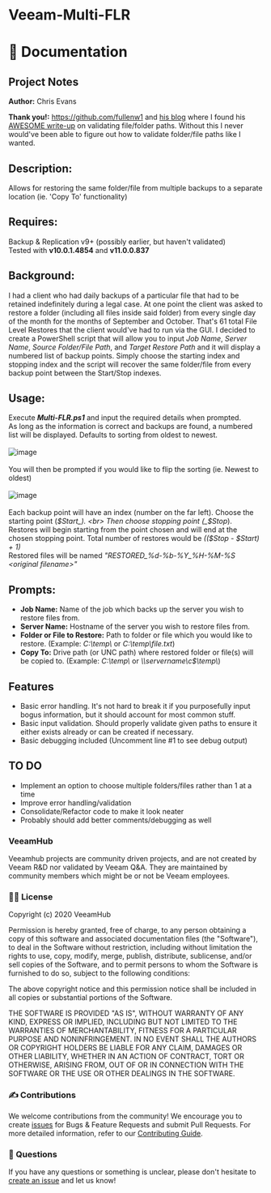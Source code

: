 # Veeam-Multi-FLR

# 📗 Documentation

## Project Notes
**Author:** Chris Evans <br>

**Thank you!:** https://github.com/fullenw1 and [his blog](https://itluke.online) where I found his [AWESOME write-up](https://itluke.online/2019/01/28/how-to-validate-the-file-parameter-in-powershell/#Valid%20and%20invalid%20syntax) on validating file/folder paths. Without this I never would've been able to figure out how to validate folder/file paths like I wanted.

## **Description:**
Allows for restoring the same folder/file from multiple backups to a separate location (ie. 'Copy To' functionality)

## **Requires:** <br>
Backup & Replication v9+ (possibly earlier, but haven't validated)<br>
Tested with **v10.0.1.4854** and **v11.0.0.837**

## **Background:** <br>
I had a client who had daily backups of a particular file that had to be retained indefinitely during a legal case. At one point the client was asked to restore a folder (including all files inside said folder) from every single day of the month for the months of September and October. That's 61 total File Level Restores that the client would've had to run via the GUI. I decided to create a PowerShell script that will allow you to input _Job Name_, _Server Name_, _Source Folder/File Path_, and _Target Restore Path_ and it will display a numbered list of backup points. Simply choose the starting index and stopping index and the script will recover the same folder/file from every backup point between the Start/Stop indexes.

## **Usage:** <br>
Execute **_Multi-FLR.ps1_** and input the required details when prompted. <br>
As long as the information is correct and backups are found, a numbered list will be displayed. Defaults to sorting from oldest to newest. <br><br>
![image](https://user-images.githubusercontent.com/22597403/109668164-e24fc700-7b3e-11eb-956e-9ad4721ae5b4.png) <br><br>
You will then be prompted if you would like to flip the sorting (ie. Newest to oldest) <br><br>
![image](https://user-images.githubusercontent.com/22597403/109668195-eb409880-7b3e-11eb-8a67-981f59a3a176.png) <br><br>
Each backup point will have an index (number on the far left). Choose the starting point (_$Start_). <br>
Then choose stopping point (_$Stop_). <br>
Restores will begin starting from the point chosen and will end at the chosen stopping point. Total number of restores would be _(($Stop - $Start) + 1)_ <br>
Restored files will be named *"RESTORED_%d-%b-%Y_%H-%M-%S \<original filename\>"* <br>

## **Prompts:**
* **Job Name:** Name of the job which backs up the server you wish to restore files from.
* **Server Name:** Hostname of the server you wish to restore files from.
* **Folder or File to Restore:** Path to folder or file which you would like to restore. (Example: _C:\temp\\_ or _C:\temp\file.txt_)
* **Copy To:** Drive path (or UNC path) where restored folder or file(s) will be copied to. (Example: _C:\temp\\_ or _\\\servername\c$\temp\\_)

## **Features**
* Basic error handling. It's not hard to break it if you purposefully input bogus information, but it should account for most common stuff.
* Basic input validation. Should properly validate given paths to ensure it either exists already or can be created if necessary.
* Basic debugging included (Uncomment line #1 to see debug output)

## **TO DO**
* Implement an option to choose multiple folders/files rather than 1 at a time
* Improve error handling/validation
* Consolidate/Refactor code to make it look neater
* Probably should add better comments/debugging as well

### VeeamHub
Veeamhub projects are community driven projects, and are not created by Veeam R&D nor validated by Veeam Q&A. They are maintained by community members which might be or not be Veeam employees. 

### 🤝🏾 License
Copyright (c) 2020 VeeamHub

Permission is hereby granted, free of charge, to any person obtaining a copy of this software and associated documentation files (the "Software"), to deal in the Software without restriction, including without limitation the rights to use, copy, modify, merge, publish, distribute, sublicense, and/or sell copies of the Software, and to permit persons to whom the Software is furnished to do so, subject to the following conditions:

The above copyright notice and this permission notice shall be included in all copies or substantial portions of the Software.

THE SOFTWARE IS PROVIDED "AS IS", WITHOUT WARRANTY OF ANY KIND, EXPRESS OR IMPLIED, INCLUDING BUT NOT LIMITED TO THE WARRANTIES OF MERCHANTABILITY, FITNESS FOR A PARTICULAR PURPOSE AND NONINFRINGEMENT. IN NO EVENT SHALL THE AUTHORS OR COPYRIGHT HOLDERS BE LIABLE FOR ANY CLAIM, DAMAGES OR OTHER LIABILITY, WHETHER IN AN ACTION OF CONTRACT, TORT OR OTHERWISE, ARISING FROM, OUT OF OR IN CONNECTION WITH THE SOFTWARE OR THE USE OR OTHER DEALINGS IN THE SOFTWARE.

### ✍ Contributions

We welcome contributions from the community! We encourage you to create [issues](https://github.com/VeeamHub/veeam-multi-flr/issues/new/choose) for Bugs & Feature Requests and submit Pull Requests. For more detailed information, refer to our [Contributing Guide](CONTRIBUTING.md).

### 🤔 Questions

If you have any questions or something is unclear, please don't hesitate to [create an issue](https://github.com/VeeamHub/veeam-multi-flr/issues/new/choose) and let us know!
